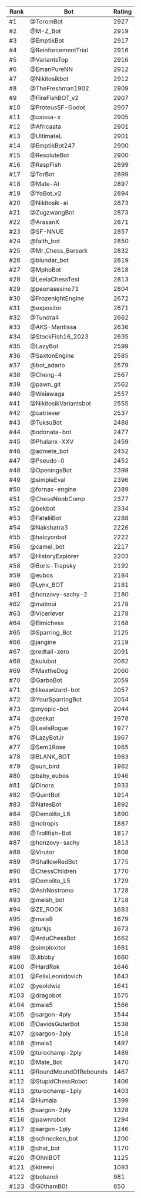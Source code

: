 Rank|Bot|Rating
---|---|---
#1|@ToromBot|2927
#2|@M-Z_Bot|2919
#3|@EmptikBot|2917
#4|@ReinforcementTrial|2916
#5|@VariantsTop|2916
#6|@EmanPureNN|2912
#7|@Nikitosikbot|2912
#8|@TheFreshman1902|2909
#9|@FireFishBOT_v2|2907
#10|@ProteusSF-Godot|2907
#11|@caissa-x|2905
#12|@Africaata|2901
#13|@UltimateL|2901
#14|@EmptikBot247|2900
#15|@ResoluteBot|2900
#16|@RaspFish|2899
#17|@TorBot|2899
#18|@Mate-AI|2897
#19|@YoBot_v2|2894
#20|@Nikitosik-ai|2873
#21|@ZugzwangBot|2873
#22|@ArasanX|2871
#23|@SF-NNUE|2857
#24|@faith_bot|2850
#25|@Mr_Chess_Berserk|2832
#26|@blundar_bot|2819
#27|@MphoBot|2818
#28|@LeelaChessTest|2813
#29|@peonasesino71|2804
#30|@FrozenightEngine|2672
#31|@expositor|2671
#32|@Tundra4|2662
#33|@AKS-Mantissa|2636
#34|@StockFish16_2023|2635
#35|@LazyBot|2599
#36|@SaxtonEngine|2585
#37|@bot_adario|2579
#38|@Cheng-4|2567
#39|@pawn_git|2562
#40|@Weiawaga|2557
#41|@NikitosikVariantsbot|2555
#42|@catriever|2537
#43|@TuksuBot|2488
#44|@odonata-bot|2477
#45|@Phalanx-XXV|2459
#46|@admete_bot|2452
#47|@Pseudo-0|2452
#48|@OpeningsBot|2398
#49|@simpleEval|2396
#50|@fornax-engine|2389
#51|@ChessNoobComp|2377
#52|@bekbot|2334
#53|@FataliiBot|2288
#54|@Nakshatra3|2226
#55|@halcyonbot|2222
#56|@camel_bot|2217
#57|@HistoryExplorer|2203
#58|@Boris-Trapsky|2192
#59|@eubos|2184
#60|@Lynx_BOT|2181
#61|@honzovy-sachy-2|2180
#62|@matmoi|2178
#63|@Viceriever|2178
#64|@Elmichess|2168
#65|@Sparring_Bot|2125
#66|@jangine|2119
#67|@redtail-zero|2091
#68|@kulubot|2062
#69|@MaxtheDog|2060
#70|@GarboBot|2059
#71|@likeawizard-bot|2057
#72|@YourSparringBot|2054
#73|@myopic-bot|2044
#74|@zeekat|1978
#75|@LeelaRogue|1977
#76|@LazyBotJr|1967
#77|@Sem1Rose|1965
#78|@BLANK_BOT|1963
#79|@sun_bird|1962
#80|@baby_eubos|1946
#81|@Dinora|1933
#82|@QuintBot|1914
#83|@NatesBot|1892
#84|@Demolito_L6|1890
#85|@notropis|1887
#86|@Trollfish-Bot|1817
#87|@honzovy-sachy|1813
#88|@Virutor|1808
#89|@ShallowRedBot|1775
#90|@ChessChildren|1770
#91|@Demolito_L5|1729
#92|@AshNostromo|1728
#93|@melsh_bot|1718
#94|@ZE_ROOK|1683
#95|@maia9|1679
#96|@turkjs|1673
#97|@ArduChessBot|1662
#98|@simplexitor|1661
#99|@Jibbby|1660
#100|@HardRok|1646
#101|@FelixLeonidovich|1643
#102|@yeoldwiz|1641
#103|@dragobot|1575
#104|@maia5|1566
#105|@sargon-4ply|1544
#106|@DavidsGuterBot|1538
#107|@sargon-3ply|1518
#108|@maia1|1497
#109|@turochamp-2ply|1489
#110|@Mate_Bot|1470
#111|@RoundMoundOfRebounds|1467
#112|@StupidChessRobot|1406
#113|@turochamp-1ply|1403
#114|@Humaia|1399
#115|@sargon-2ply|1328
#116|@pawnrobot|1294
#117|@sargon-1ply|1246
#118|@schnecken_bot|1200
#119|@chat_bot|1170
#120|@OhniBOT|1125
#121|@kireevi|1093
#122|@bobandi|981
#123|@G0thamB0t|650
